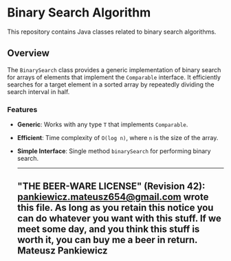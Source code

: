 # Binary Search Algorithm

This repository contains Java classes related to binary search algorithms.

## Overview

The `BinarySearch` class provides a generic implementation of binary search for arrays of elements that implement the `Comparable` interface. It efficiently searches for a target element in a sorted array by repeatedly dividing the search interval in half.

### Features

- **Generic**: Works with any type `T` that implements `Comparable`.
- **Efficient**: Time complexity of `O(log n)`, where `n` is the size of the array.
- **Simple Interface**: Single method `binarySearch` for performing binary search.

  ----------------------------------------------------------------------------
  "THE BEER-WARE LICENSE" (Revision 42):
  <pankiewicz.mateusz654@gmail.com> wrote this file. As long as you retain this notice you
  can do whatever you want with this stuff. If we meet some day, and you think
  this stuff is worth it, you can buy me a beer in return.
  Mateusz Pankiewicz
  ----------------------------------------------------------------------------
 

